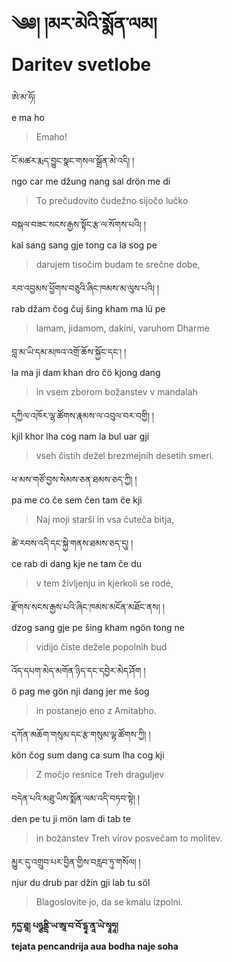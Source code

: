 <!-- Text version: 1.0 -->
<!-- Custom CSS styling: --->
<link rel="stylesheet" href="./stylesheet.css" type="text/css" />

# ༄༅། །མར་མེའི་སྨོན་ལམ། <br>Daritev svetlobe

ཨེ་མ་ཧོ།  
e ma ho  
>Emaho!

ངོ་མཚར་རྨད་བྱུང་སྣང་གསལ་སྒྲོན་མེ་འདི། །  
ngo car me džung nang sal drön me di  
>To prečudovito čudežno sijočo lučko

བསྐལ་བཟང་སངས་རྒྱས་སྟོང་རྩ་ལ་སོགས་པའི། །  
kal sang sang gje tong ca la sog pe  
>darujem tisočim budam te srečne dobe,

རབ་འབྱམས་ཕྱོགས་བཅུའི་ཞིང་ཁམས་མ་ལུས་པའི། །  
rab džam čog čuj šing kham ma lü pe  
>lamam, jidamom, dakini, varuhom Dharme

བླ་མ་ཡི་དམ་མཁའ་འགྲོ་ཆོས་སྐྱོང་དང༌། །  
la ma ji dam khan dro čö kjong dang  
>in vsem zborom božanstev v mandalah

དཀྱིལ་འཁོར་ལྷ་ཚོགས་རྣམས་ལ་འབུལ་བར་བགྱི། །  
kjil khor lha cog nam la bul uar gji  
>vseh čistih dežel brezmejnih desetih smeri.

ཕ་མས་གཙོ་བྱས་སེམས་ཅན་ཐམས་ཅད་ཀྱི། །  
pa me co če sem čen tam če kji  
>Naj moji starši in vsa čuteča bitja,

ཚེ་རབས་འདི་དང་སྐྱེ་གནས་ཐམས་ཅད་དུ། །  
ce rab di dang kje ne tam če du  
>v tem življenju in kjerkoli se rodé,

རྫོགས་སངས་རྒྱས་པའི་ཞིང་ཁམས་མངོན་མཐོང་ནས། །  
dzog sang gje pe šing kham ngön tong ne  
>vidijo čiste dežele popolnih bud

འོད་དཔག་མེད་མགོན་ཉིད་དང་དབྱེར་མེད་ཤོག །  
ö pag me gön nji dang jer me šog  
>in postanejo eno z Amitabho.

དཀོན་མཆོག་གསུམ་དང་རྩ་གསུམ་ལྷ་ཚོགས་ཀྱི། །  
kön čog sum dang ca sum lha cog kji  
>Z močjo resnice Treh draguljev

བདེན་པའི་མཐུ་ཡིས་སྨོན་ལམ་འདི་བཏབ་སྟེ། །  
den pe tu ji mön lam di tab te  
>in božanstev Treh virov posvečam to molitev.

མྱུར་དུ་འགྲུབ་པར་བྱིན་གྱིས་བརླབ་ཏུ་གསོལ། །  
njur du drub par džin gji lab tu söl  
>Blagoslovite jo, da se kmalu izpolni.

**ཏདྱ་ཐཱ། པཉྩནྡྲི་ཡ་ཨཱ་བ་བོ་དྷཱ་ནཱ་ཡེ་སྭཱཧཱ།  
tejata pencandrija aua bodha naje soha**

<!-- TODO: prevedi še preostanek besedila -->